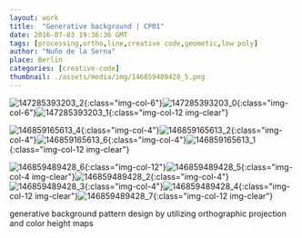 ```yaml
---
layout: work
title:  "Generative background | CP01"
date: 2016-07-03 19:36:36 GMT
tags: [processing,ortho,line,creative code,geometic,low poly]
author: "Nuño de la Serna"
place: Berlin
categories: [creative-code]
thumbnail: ./assets/media/img/146859489428_5.png
---
```


![147285393203_2](./assets/media/img/147285393203_2.png){:class="img-col-6"}![147285393203_0](./assets/media/img/147285393203_0.jpg){:class="img-col-6"}![147285393203_1](./assets/media/img/147285393203_1.jpg){:class="img-col-12 img-clear"}


![146859165613_4](./assets/media/img/146859165613_4.png){:class="img-col-4"}![146859165613_2](./assets/media/img/146859165613_2.png){:class="img-col-4"}![146859165613_6](./assets/media/img/146859165613_6.png){:class="img-col-4"}![146859165613_1](./assets/media/img/146859165613_1.png){:class="img-col-12 img-clear"}

![146859489428_6](./assets/media/img/146859489428_6.png){:class="img-col-12"}![146859489428_5](./assets/media/img/146859489428_5.png){:class="img-col-4 img-clear"}![146859489428_2](./assets/media/img/146859489428_2.png){:class="img-col-4"}![146859489428_3](./assets/media/img/146859489428_3.png){:class="img-col-4"}![146859489428_4](./assets/media/img/146859489428_4.jpg){:class="img-col-12 img-clear"}![146859489428_7](./assets/media/img/146859489428_7.png){:class="img-col-12 img-clear"}

generative background pattern design by utilizing orthographic projection and color height maps
